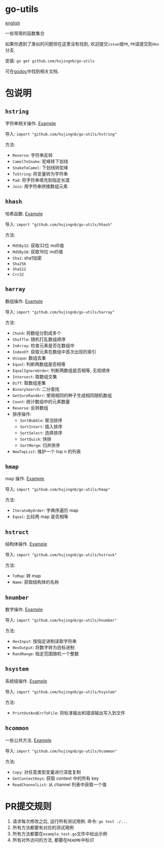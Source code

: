 # go-utils

[english](./README.en.md)

一些常用的函数集合

如果你遇到了类似的问题但在这里没有找到, 欢迎提交`issue`或`PR`, `PR`请提交到`dev`分支.

安装: `go get github.com/hujingnb/go-utils`

可在[godoc](https://pkg.go.dev/github.com/hujingnb/go-utils)中找到相关文档.

# 包说明

## `hstring`

字符串相关操作. [Example](./hstring/example_test.go)

导入: `import "github.com/hujingnb/go-utils/hstring"`

方法: 

* `Reverse`: 字符串反转
* `CamelToSnake`: 驼峰转下划线
* `SnakeToCamel`: 下划线转驼峰
* `ToString`: 将变量转为字符串
* `Pad`: 将字符串填充到指定长度
* `Join`: 用字符串拼接数组元素

## `hhash`

哈希函数. [Example](./hhash/example_test.go)

导入: `import "github.com/hujingnb/go-utils/hhash"`

方法:

* `Md5By32`: 获取32位 md5值
* `Md5By16`: 获取16位 md5值
* `Sha1`: sha1加密
* `Sha256`
* `Sha512`
* `Crc32`

## `harray`

数组操作. [Example](./harray/example_test.go)

导入: `import "github.com/hujingnb/go-utils/harray"`

方法:

* `Chunk`:  将数组分割成多个
* `Shuffle`: 随机打乱数组顺序
* `InArray`: 检查元素是否在数组中
* `IndexOf`: 获取元素在数组中首次出现的索引
* `Unique`: 数组去重
* `Equal`: 判断两数组是否相等
* `EqualIgnoreOrder`: 判断两数组是否相等, 无视顺序
* `Intersect`: 取数组交集
* `Diff`: 取数组差集
* `BinarySearch`: 二分查找
* `GetSureRandArr`: 使用相同的种子生成相同随机数组
* `Count`: 统计数组中的元素数量
* `Reverse`: 反转数组
* 排序操作:
    * `SortBubble`: 冒泡排序
    * `SortInsert`: 插入排序
    * `SortSelect`: 选择排序
    * `SortQuick`: 快排
    * `SortMerge`: 归并排序
* `NewTopList`: 维护一个 top n 的列表

## `hmap`

map 操作. [Example](./hmap/example_test.go)

导入: `import "github.com/hujingnb/go-utils/hmap"`

方法:

* `IterateByOrder`: 字典序遍历 map
* `Equal`: 比较两 map 是否相等

## `hstruct`

结构体操作. [Example](./hstruct/example_test.go)

导入: `import "github.com/hujingnb/go-utils/hstruck"`

方法:

* `ToMap`: 转 map
* `Name`: 获取结构体的名称

## `hnumber`

数字操作. [Example](./hnumber/example_test.go)

导入: `import "github.com/hujingnb/go-utils/hnumber"`

方法:

* `HexInput`: 按指定进制读取字符串
* `HexOutput`: 将数字转为目标进制
* `RandRange`: 指定范围随机一个整数

## `hsystem`

系统级操作. [Example](./hsystem/example_test.go)

导入: `import "github.com/hujingnb/go-utils/hsystem"`

方法:

* `PrintOutAndErrToFile`: 将标准输出和错误输出写入到文件

## `hcommon`

一些公共方法. [Example](./hcommon/example_test.go)

导入: `import "github.com/hujingnb/go-utils/hcommon"`

方法:

* `Copy`: 对任意类型变量进行深度复制
* `GetContextKeys`: 获取 context 中的所有 key
* `ReadChannelList`: 从 channel 列表中获取一个值 

# PR提交规则

1. 请求每次修改之后, 运行所有测试用例. 命令: `go test ./...`
2. 所有方法都要有对应的测试用例
3. 所有方法都要在`example_test.go`文件中给出示例
4. 所有对外访问的方法, 都要在`README`中标识
